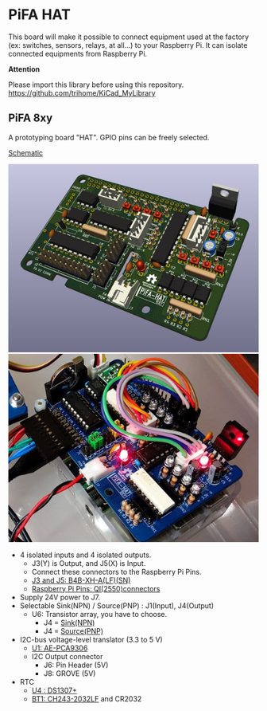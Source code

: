 # PiFA HAT

This board will make it possible to connect equipment used at the factory  (ex: switches, sensors, relays, at all...) to your Raspberry Pi.
It can isolate connected equipments from Raspberry Pi.


**Attention**

Please import this library before using this repository.
https://github.com/trihome/KiCad_MyLibrary


## PiFA 8xy

A prototyping board "HAT".
GPIO pins can be freely selected.

[Schematic](./PiFA_8xy/img/PiFA_8xy.pdf)


![pifa8xy00](./PiFA_8xy/img/PiFA_8xy_00.jpg "3D")
![pifa8xy01](./PiFA_8xy/img/PiFA_8xy_01.jpg "Usage")


- 4 isolated inputs and 4 isolated outputs.
  - J3(Y) is Output, and J5(X) is Input.
  - Connect these connectors to the Raspberry Pi Pins.
  - [J3 and J5: B4B-XH-A(LF)(SN)](http://akizukidenshi.com/catalog/g/gC-12249/)
  - [Raspberry Pi Pins: QI(2550)connectors](http://akizukidenshi.com/catalog/g/gC-12150/)
- Supply 24V power to J7.
- Selectable Sink(NPN) / Source(PNP) : J1(Input), J4(Output)
  - U6: Transistor array, you have to choose.
    - J4 = [Sink(NPN)](http://akizukidenshi.com/catalog/g/gI-10669/)
    - J4 = [Source(PNP)](http://akizukidenshi.com/catalog/g/gI-10957/)
- I2C-bus voltage-level translator (3.3 to 5 V)
  - [U1: AE-PCA9306](http://akizukidenshi.com/catalog/g/gM-05452/)
  - I2C Output connector
    - J6: Pin Header (5V)
    - J8: GROVE (5V)
- RTC
  - [U4 : DS1307+](http://akizukidenshi.com/catalog/g/gI-06949/)
  - [BT1: CH243-2032LF](http://akizukidenshi.com/catalog/g/gP-02019/) and CR2032

